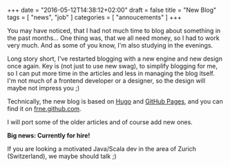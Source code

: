 +++
date = "2016-05-12T14:38:12+02:00"
draft = false
title = "New Blog"
tags = [ "news", "job" ]
categories = [ "annoucements" ]
+++

You may have noticed, that I had not much time to blog about something in the past months...
One thing was, that we all need money, so I had to work very much. And as some of you know, I'm also studying in the evenings.


Long story short, I've restarted blogging with a new engine and new design once again. Key is (not just to use new swag), 
to simplify blogging for me, so I can put more time in the articles and less in managing the blog itself. I'm not much 
of a frontend developer or a designer, so the design will maybe not impress you ;)

Technically, the new blog is based on [Hugo](http://gohugo.io/) and [GitHub Pages](https://pages.github.com/), and you 
can find it on [frne.github.com](https://frne.github.com).

I will port some of the older articles and of course add new ones.

**Big news: Currently for hire!**

If you are looking a motivated Java/Scala dev in the area of Zurich (Switzerland), we maybe should talk ;)
